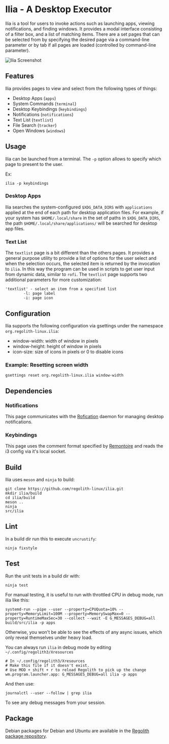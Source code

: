 # Ilia - A Desktop Executor

Ilia is a tool for users to invoke actions such as launching apps, viewing notifications, and finding windows.
It provides a modal interface consisting of a filter box, and a list of matching items.
There are a set pages that can be selected from by specifying the desired page via a command-line parameter or by tab if all pages are loaded (controlled by command-line parameter).

![Ilia Screenshot](https://raw.githubusercontent.com/regolith-linux/ilia/refs/heads/main/screenshot.png)

## Features

Ilia provides pages to view and select from the following types of things:

- Desktop Apps (`apps`)
- System Commands (`terminal`)
- Desktop Keybindings (`keybindings`)
- Notifications (`notifications`)
- Text List (`textlist`)
- File Search (`tracker`)
- Open Windows (`windows`)

## Usage

Ilia can be launched from a terminal. The `-p` option allows to specify which page to present to the user.

Ex:

```
ilia -p keybindings
```

### Desktop Apps

Ilia searches the system-configured `$XDG_DATA_DIRS` with `applications` applied at the end of each path for desktop application files.
For example, if your system has `$HOME/.local/share` in the set of paths in `$XDG_DATA_DIRS`, the path `$HOME/.local/share/applications/` will be searched for desktop app files.

### Text List

The `textlist` page is a bit different than the others pages.
It provides a general purpose utility to provide a list of options for the user select and when the selection occurs, the selected item is returned by the invocation to `ilia`.
In this way the program can be used in scripts to get user input from dynamic data, similar to `rofi`.
The `textlist` page supports two additional parameters for more customization:

```
'textlist' - select an item from a specified list
        -l: page label
        -i: page icon
```

## Configuration

Ilia supports the following configuration via gsettings under the namespace `org.regolith-linux.ilia`:

- window-width: width of window in pixels
- window-height: height of window in pixels
- icon-size: size of icons in pixels or 0 to disable icons

### Example: Resetting screen width

```
gsettings reset org.regolith-linux.ilia window-width
```

## Dependencies

### Notifications

This page communicates with the [Rofication](https://github.com/regolith-linux/regolith-rofication) daemon for managing desktop notifications.

### Keybindings

This page uses the comment format specified by [Remontoire](https://github.com/regolith-linux/remontoire) and reads the i3 config via it's local socket.

## Build

Ilia uses `meson` and `ninja` to build:

```shell
git clone https://github.com/regolith-linux/ilia.git
mkdir ilia/build
cd ilia/build
meson ..
ninja
src/ilia
```

## Lint

In a build dir run this to execute `uncrustify`:

    ninja fixstyle

## Test

Run the unit tests in a build dir with:

    ninja test

For manual testing, it is useful to run with throttled CPU in debug mode, run ilia like this:

    systemd-run --pipe --user --property=CPUQuota=10% --property=MemoryLimit=100M --property=MemorySwapMax=0 --property=RuntimeMaxSec=30 --collect --wait -E G_MESSAGES_DEBUG=all build/src/ilia -p apps

Otherwise, you won't be able to see the effects of any async issues, which only reveal themselves under heavy load.

You can always run `ilia` in debug mode by editing `~/.config/regolith3/Xresources`

    # In ~/.config/regolith3/Xresources
    # Make this file if it doesn't exist.
    # Use MOD + shift + r to reload Regolith to pick up the change
    wm.program.launcher.app: G_MESSAGES_DEBUG=all ilia -p apps

And then use:

    journalctl --user --follow | grep ilia

To see any debug messages from your session.

## Package

Debian packages for Debian and Ubuntu are available in the [Regolith package repository](https://github.com/regolith-linux/voulage).

